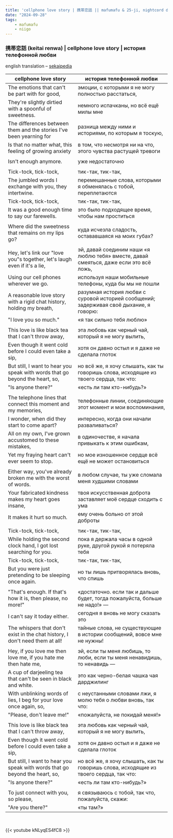 ```yaml
---
title: 'cellphone love story | 携帯恋話 || mafumafu & 25-ji, nightcord de'
date: "2024-09-28"
tags:
    - mafumafu
    - niigo
---
```


### 携帯恋話 (keitai renwa) | cellphone love story | история телефонной любви

english translation – [sekaipedia](https://projectsekai.fandom.com/wiki/Keitai_Renwa)

cellphone love story | история телефонной любви
--|--
The emotions that can't be part with for good, | эмоции, с которыми я не могу полностью расстаться,
They're slightly dirtied with a spoonful of sweetness. | немного испачканы, но всё ещё милы мне
The differences between them and the stories I've been yearning for | разница между ними и историями, по которым я тоскую,
Is that no matter what, this feeling of growing anxiety | в том, что несмотря ни на что, этого чувства растущей тревоги
|||
Isn't enough anymore. | уже недостаточно
|||
Tick-tock, tick-tock, | тик-так, тик-так,
The jumbled words I exchange with you, they intertwine. | перемешанные слова, которыми я обменялась с тобой, переплетаются
Tick-tock, tick-tock, | тик-так, тик-так,
It was a good enough time to say our farewells. | это было подходящее время, чтобы нам проститься
|||
Where did the sweetness that remains on my lips go? | куда исчезла сладость, остававшаяся на моих губах?
|||
Hey, let's link our "love you"s together, let's laugh even if it's a lie, | эй, давай соединим наши «я люблю тебя» вместе, давай смеяться, даже если это всё ложь,
Using our cell phones wherever we go. | используя наши мобильные телефоны, куда бы мы не пошли
A reasonable love story with a rigid chat history, holding my breath, | разумная история любви с суровой историей сообщений; задерживая своё дыхание, я говорю:
"I love you so much." | «я так сильно тебя люблю»
|||
This love is like black tea that I can't throw away, | эта любовь как черный чай, который я не могу вылить,
Even though it went cold before I could even take a sip, | хотя он давно остыл и я даже не сделала глоток
But still, I want to hear you speak with words that go beyond the heart, so, | но всё же, я хочу слышать, как ты говоришь слова, исходящие из твоего сердца, так что:
"Is anyone there?" | «есть ли там кто-нибудь?»
|||
The telephone lines that connect this moment and my memories, | телефонные линии, соединяющие этот момент и мои воспоминания,
I wonder, when did they start to come apart? | интересно, когда они начали разваливаться?
All on my own, I've grown accustomed to these mistakes, | в одиночестве, я начала привыкать к этим ошибкам,
Yet my fraying heart can't ever seem to stop. | но мое изношенное сердце всё ещё не может остановиться
|||
Either way, you've already broken me with the worst of words. | в любом случае, ты уже сломала меня худшими словами
Your fabricated kindness makes my heart goes insane, | твоя искусственная доброта заставляет моё сердце сходить с ума
It makes it hurt so much. | ему очень больно от этой доброты
|||
Tick-tock, tick-tock, | тик-так, тик-так,
While holding the second clock hand, I got lost searching for you. | пока я держала часы в одной руке, другой рукой я потеряла тебя
Tick-tock, tick-tock, | тик-так, тик-так,
But you were just pretending to be sleeping once again. | но ты лишь притворялась вновь, что спишь
|||
"That's enough. If that's how it is, then please, no more!" | «достаточно. если так и дальше будет, тогда пожалуйста, больше не надо!» —
I can't say it today either. | сегодня я вновь не могу сказать это
The whispers that don't exist in the chat history, I don't need them at all! | тайные слова, не существующие в истории сообщений, вовсе мне не нужны!
|||
Hey, if you love me then love me, if you hate me then hate me, | эй, если ты меня любишь, то люби, если ты меня ненавидишь, то ненавидь —
A cup of darjeeling tea that can't be seen in black and white. | это как черно-белая чашка чая дарджилинг
With unblinking words of lies, I beg for your love once again, so, | с неустанными словами лжи, я молю тебя о любви вновь, так что:
"Please, don't leave me!" | «пожалуйста, не покидай меня!»
|||
This love is like black tea that I can't throw away, | эта любовь как черный чай, который я не могу вылить,
Even though it went cold before I could even take a sip, | хотя он давно остыл и я даже не сделала глоток
But still, I want to hear you speak with words that go beyond the heart, so, | но всё же, я хочу слышать, как ты говоришь слова, исходящие из твоего сердца, так что:
"Is anyone there?" | «есть ли там кто-нибудь?»
|||
To just connect with you, so please, | я связываюсь с тобой, так что, пожалуйста, скажи: 
"Are you there?" | «ты там?»

<br>

{{< youtube kNLyqES4fC8 >}}